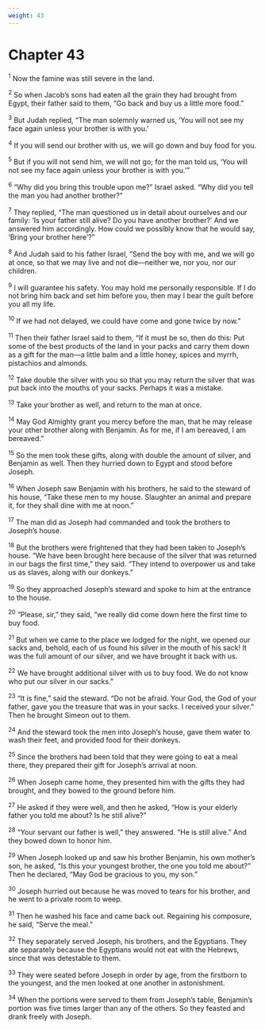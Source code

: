 ```yaml
---
weight: 43
---
```


# Chapter 43

<sup>1</sup> Now the famine was still severe in the land. 

<sup>2</sup> So when Jacob’s sons had eaten all the grain they had brought from Egypt, their father said to them, “Go back and buy us a little more food.” 

<sup>3</sup> But Judah replied, “The man solemnly warned us, ‘You will not see my face again unless your brother is with you.’ 

<sup>4</sup> If you will send our brother with us, we will go down and buy food for you. 

<sup>5</sup> But if you will not send him, we will not go; for the man told us, ‘You will not see my face again unless your brother is with you.’” 

<sup>6</sup> “Why did you bring this trouble upon me?” Israel asked. “Why did you tell the man you had another brother?” 

<sup>7</sup> They replied, “The man questioned us in detail about ourselves and our family: ‘Is your father still alive? Do you have another brother?’ And we answered him accordingly. How could we possibly know that he would say, ‘Bring your brother here’?” 

<sup>8</sup> And Judah said to his father Israel, “Send the boy with me, and we will go at once, so that we may live and not die—neither we, nor you, nor our children. 

<sup>9</sup> I will guarantee his safety. You may hold me personally responsible. If I do not bring him back and set him before you, then may I bear the guilt before you all my life. 

<sup>10</sup> If we had not delayed, we could have come and gone twice by now.” 

<sup>11</sup> Then their father Israel said to them, “If it must be so, then do this: Put some of the best products of the land in your packs and carry them down as a gift for the man—a little balm and a little honey, spices and myrrh, pistachios and almonds. 

<sup>12</sup> Take double the silver with you so that you may return the silver that was put back into the mouths of your sacks. Perhaps it was a mistake. 

<sup>13</sup> Take your brother as well, and return to the man at once. 

<sup>14</sup> May God Almighty grant you mercy before the man, that he may release your other brother along with Benjamin. As for me, if I am bereaved, I am bereaved.” 

<sup>15</sup> So the men took these gifts, along with double the amount of silver, and Benjamin as well. Then they hurried down to Egypt and stood before Joseph. 

<sup>16</sup> When Joseph saw Benjamin with his brothers, he said to the steward of his house, “Take these men to my house. Slaughter an animal and prepare it, for they shall dine with me at noon.” 

<sup>17</sup> The man did as Joseph had commanded and took the brothers to Joseph’s house. 

<sup>18</sup> But the brothers were frightened that they had been taken to Joseph’s house. “We have been brought here because of the silver that was returned in our bags the first time,” they said. “They intend to overpower us and take us as slaves, along with our donkeys.” 

<sup>19</sup> So they approached Joseph’s steward and spoke to him at the entrance to the house. 

<sup>20</sup> “Please, sir,” they said, “we really did come down here the first time to buy food. 

<sup>21</sup> But when we came to the place we lodged for the night, we opened our sacks and, behold, each of us found his silver in the mouth of his sack! It was the full amount of our silver, and we have brought it back with us. 

<sup>22</sup> We have brought additional silver with us to buy food. We do not know who put our silver in our sacks.” 

<sup>23</sup> “It is fine,” said the steward. “Do not be afraid. Your God, the God of your father, gave you the treasure that was in your sacks. I received your silver.” Then he brought Simeon out to them. 

<sup>24</sup> And the steward took the men into Joseph’s house, gave them water to wash their feet, and provided food for their donkeys. 

<sup>25</sup> Since the brothers had been told that they were going to eat a meal there, they prepared their gift for Joseph’s arrival at noon. 

<sup>26</sup> When Joseph came home, they presented him with the gifts they had brought, and they bowed to the ground before him. 

<sup>27</sup> He asked if they were well, and then he asked, “How is your elderly father you told me about? Is he still alive?” 

<sup>28</sup> “Your servant our father is well,” they answered. “He is still alive.” And they bowed down to honor him. 

<sup>29</sup> When Joseph looked up and saw his brother Benjamin, his own mother’s son, he asked, “Is this your youngest brother, the one you told me about?” Then he declared, “May God be gracious to you, my son.” 

<sup>30</sup> Joseph hurried out because he was moved to tears for his brother, and he went to a private room to weep. 

<sup>31</sup> Then he washed his face and came back out. Regaining his composure, he said, “Serve the meal.” 

<sup>32</sup> They separately served Joseph, his brothers, and the Egyptians. They ate separately because the Egyptians would not eat with the Hebrews, since that was detestable to them. 

<sup>33</sup> They were seated before Joseph in order by age, from the firstborn to the youngest, and the men looked at one another in astonishment. 

<sup>34</sup> When the portions were served to them from Joseph’s table, Benjamin’s portion was five times larger than any of the others. So they feasted and drank freely with Joseph. 


